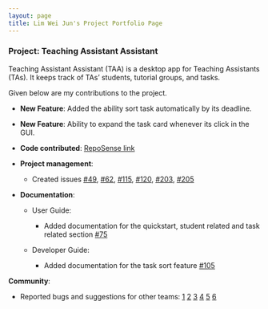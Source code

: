 ```yaml
---
layout: page
title: Lim Wei Jun's Project Portfolio Page
---
```


### Project: Teaching Assistant Assistant

Teaching Assistant Assistant (TAA) is a desktop app for Teaching Assistants (TAs). It keeps track of TAs’ students, tutorial groups, and tasks.

Given below are my contributions to the project.

* **New Feature**: Added the ability sort task automatically by its deadline.
* **New Feature**: Ability to expand the task card whenever its click in the GUI.

* **Code contributed**: [RepoSense link](https://nus-cs2103-ay2223s1.github.io/tp-dashboard/?search=limweijun&breakdown=true&sort=groupTitle&sortWithin=title&since=2022-09-16&timeframe=commit&mergegroup=&groupSelect=groupByRepos&checkedFileTypes=docs~functional-code~test-code~other)

* **Project management**:
  * Created issues [#49](https://github.com/AY2223S1-CS2103T-T13-1/tp/issues/49), [#62](https://github.com/AY2223S1-CS2103T-T13-1/tp/issues/62), [#115](https://github.com/AY2223S1-CS2103T-T13-1/tp/issues/115), [#120](https://github.com/AY2223S1-CS2103T-T13-1/tp/issues/120), [#203](https://github.com/AY2223S1-CS2103T-T13-1/tp/issues/203), [#205](https://github.com/AY2223S1-CS2103T-T13-1/tp/issues/205)

* **Documentation**:
  * User Guide:
    * Added documentation for the quickstart, student related and task related section [#75](https://github.com/AY2223S1-CS2103T-T13-1/tp/issues/75)

  * Developer Guide:
    * Added documentation for the task sort feature [#105](https://github.com/AY2223S1-CS2103T-T13-1/tp/pull/105)

**Community**:
  * Reported bugs and suggestions for other teams: [1](https://github.com/limweijun/ped/issues/1) [2](https://github.com/limweijun/ped/issues/2) [3](https://github.com/limweijun/ped/issues/3) [4](https://github.com/limweijun/ped/issues/4) [5](https://github.com/limweijun/ped/issues/5) [6](https://github.com/limweijun/ped/issues/6)
  
